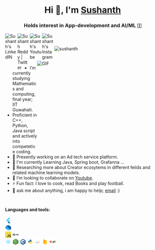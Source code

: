 

<!-- ## Hey There, I'm [Sushanth Reddy Manda!]() 👋 -->

<h1 align="center">Hi 👋, I'm <a href="" target="blank">
Sushanth</a></h1>
<h3 align="center">Holds interest in App-development and AI/ML &#127470</h3>

 <a href="https://linkedin.com/in/sushanth2h">
  <img align="left" alt="Sushanth's LinkedIN" width="40px" src="https://img.icons8.com/doodle/1x/linkedin--v2.png" />
</a>

<a href="https://twitter.com/MandaSushanth_R">
  <img align="left" alt="Sushanth Reddy | Twitter" width="40px" src="https://img.icons8.com/doodle/1x/twitter-squared--v2.png" />
</a>
<a href="https://www.youtube.com/@sushanthreddymanda/">
  <img align="left" alt="Sushanth's Youtube" width="40px" src="https://img.icons8.com/doodle/1x/youtube-play.png" />
</a>

<a href="https://www.instagram.com/sushanth.reddy._/">
  <img align="left" alt="Sushanth's Instagram" width="40px" src="https://img.icons8.com/doodle/1x/instagram-new.png" />
</a> 

<br />
<!-- ![](https://visitor-badge.glitch.me/badge?page_id=abhisheknaiidu.abhisheknaiidu) -->
<p style= "padding-top:10px"> 
  <img src="https://komarev.com/ghpvc/?username=SushanthReddyManda&label=Views&color=blue&style=plastic"  alt="sushanth" /> 
</p>

<br />

<img align="right" top="500" height="300" width="400" alt="GIF" src="https://github.com/abhisheknaiidu/abhisheknaiidu/blob/master/code.gif?raw=true" width="400" height="320" />

<!-- Hi, i'm [Sushanth Reddy Manda],  -->
- I’m currently studying Mathematics and computing, final year; IIT Guwahati.
- Proficient in C++, Python, Java script and actively into competetive coding.
- 🌱 Presently working on an Ad tech service platform.
- 🔭 I'm currently Learning Java, Spring boot, Grafanna ...
- 🤔 Researching more about Creator ecosytems in different feilds and related machine learning models.
- 👯 I’m looking to collaborate on [Youtube](https://youtube.com/@sushanthreddymanda/).
- ⚡ Fun fact: I love to cook, read Books and play football.
- 💬 ask me about anything, i am happy to help; [email](mailto:manda.sushanth@gmail.com) :) 



<br />

**Languages and tools:**  
<br>
<code><img height="20" src="https://raw.githubusercontent.com/github/explore/80688e429a7d4ef2fca1e82350fe8e3517d3494d/topics/flutter/flutter.png"> </code>
<code><img height="20" src="https://raw.githubusercontent.com/github/explore/80688e429a7d4ef2fca1e82350fe8e3517d3494d/topics/dart/dart.png"> </code>
<code><img height="20" src="https://raw.githubusercontent.com/github/explore/80688e429a7d4ef2fca1e82350fe8e3517d3494d/topics/javascript/javascript.png"></code>
<code><img height="20" src="https://raw.githubusercontent.com/github/explore/80688e429a7d4ef2fca1e82350fe8e3517d3494d/topics/unity/unity.png"> </code>
<code><img height="20" src="https://raw.githubusercontent.com/github/explore/80688e429a7d4ef2fca1e82350fe8e3517d3494d/topics/react/react.png"></code>
<code><img height="20" src="https://raw.githubusercontent.com/github/explore/80688e429a7d4ef2fca1e82350fe8e3517d3494d/topics/nodejs/nodejs.png"></code>
<code><img height="20" src="https://raw.githubusercontent.com/github/explore/80688e429a7d4ef2fca1e82350fe8e3517d3494d/topics/cpp/cpp.png"></code>
<code><img height="20" src="https://raw.githubusercontent.com/github/explore/80688e429a7d4ef2fca1e82350fe8e3517d3494d/topics/python/python.png"></code>
<code><img height="20" src="https://raw.githubusercontent.com/github/explore/80688e429a7d4ef2fca1e82350fe8e3517d3494d/topics/mysql/mysql.png"></code>
<code><img height="20" src="https://raw.githubusercontent.com/github/explore/80688e429a7d4ef2fca1e82350fe8e3517d3494d/topics/firebase/firebase.png"></code>
<code><img height="20" src="https://raw.githubusercontent.com/github/explore/80688e429a7d4ef2fca1e82350fe8e3517d3494d/topics/git/git.png"></code>

<br />

<!-- <div align="center" disable>

### Show some ❤️ by starring some of the repositories!

</div> -->
<!--  <a style="margin-left: 10px;" target="_blank" href="https://github.com/Memomer">
		<img src="https://img.icons8.com/doodle/40/000000/github--v1.png"></a>
		
<a style="margin-left: 10px;" target="_blank" href="https://twitter.com/JaggeryDev10">
			<img src="https://img.icons8.com/doodle/1x/twitter-squared--v2.png" ></a> -->
      


<!------------------------------------------------------------------------------------------------------------  -->


<!-- <p align="left" style="display:none"> 
  <img src="https://komarev.com/ghpvc/?username=SushanthReddyManda&label=Views&color=blue&style=plastic" style="display:none" alt="sushanth" /> 
</p>
 -->
<!-- <a href="https://twitter.com/imthepk">
  <img align="left" alt="Pawan's Twitter" width="22px" src="https://cdn.jsdelivr.net/npm/simple-icons@v3/icons/twitter.svg" />
</a> -->
<!-- <a href="https://linkedin.com/in/sushanth2h">
  <img align="left" alt="Sushanth's Linkdein" width="22px" src="https://cdn.jsdelivr.net/npm/simple-icons@v3/icons/linkedin.svg" />
</a> -->

<!-- <a href="https://www.youtube.com/mtechviral/">
  <img align="left" alt="Pawan's Youtube" width="22px" src="https://cdn.jsdelivr.net/npm/simple-icons@v3/icons/youtube.svg" />
</a> -->


<!-- <a href="https://linkedin.com/in/sushanth2h">
  <img align="left" alt="Sushanth's LinkedIN" width="22px" src="https://raw.githubusercontent.com/peterthehan/peterthehan/master/assets/linkedin.svg" />
</a>

<a href="https://twitter.com/MandaSushanth_R">
  <img align="left" alt="Sushanth Naidu | Twitter" width="22px" src="https://raw.githubusercontent.com/peterthehan/peterthehan/master/assets/twitter.svg" />
</a>
<a href="https://www.youtube.com/@sushanthreddymanda/">
  <img align="left" alt="Sushanth's Youtube" width="22px" src="https://raw.githubusercontent.com/hussainweb/hussainweb/main/icons/youtube.png" />
</a>

<a href="https://www.instagram.com/sushanth.reddy._/">
  <img align="left" alt="Sushanth's Instagram" width="22px" src="https://raw.githubusercontent.com/hussainweb/hussainweb/main/icons/instagram.png" />
</a> -->

<!-- - 👯 I’m looking to collaborate on [Youtube](https://youtube.com/mtechviral). -->
<!-- - 🤔 I’m looking for help with VelocityX documentation. -->
<!-- - 💬 Ask me about Flutter or any tech-related stuff. -->
<!-- , [Linkedin - linkedin/in/sushanth2h](https://www.linkedin.com/in/sushanth2h/) -->

<!-- - 🔭 I’m currently studying Mathematics and computing, prefinal year; IIT Guwahati.
- 🤔 I’m currently learning more about BlockChain, Flutter and React.
- 📫 How to reach me: [Email - manda.sushanth@gmail.com](mailto:manda.sushanth@gmail.com) 
- 😄 Pronouns: He/His
- ⚡ Fun fact: I love to cook, Read Novels. -->

<!-- [![Twitter: imthepk](https://img.shields.io/twitter/follow/imthepk?style=social)](https://twitter.com/imthepk) -->
<!-- [![Linkedin: imthepk](https://img.shields.io/badge/-SushanthReddyManda-blue?style=flat-square&logo=Linkedin&logoColor=white&link=https://www.linkedin.com/in/sushanth2h/)](https://www.linkedin.com/in/sushanth2h/) -->
<!-- [![GitHub iampawan](https://img.shields.io/github/followers/SushanthReddyManda?label=follow&style=social)](https://github.com/SushanthReddyManda) -->
<!-- [![website](https://img.shields.io/badge/PortfolioWebsite-pawan.live-2648ff?style=flat-square&logo=google-chrome)](https://pawan.live/) -->


<!-- ### Hey there  -->


  
<!-- - 💼 any freelance work? do reach, [email](mailto:manda.sushanth@gmail.com) :) -->

  
<!-- <a href="https://github.com/SushanthReddyManda">
  <img align="center" src="https://github-readme-stats.vercel.app/api/top-langs/?username=SushanthReddyManda&theme=light&hide_langs_below=1" />
</a> -->
<!-- <a href="https://github.com/SushanthReddyManda">
 <img align="center" src="https://github-readme-stats.vercel.app/api?username=SushanthReddyManda&show_icons=true&theme=light&line_height=27" alt="Sushanth's github stats"/>
</a> -->
<!-- <a href="https://github.com/iampawan/FlutterExampleApps">
  <img align="center" src="https://github-readme-stats.vercel.app/api/pin/?username=SushanthReddyManda&repo=FlutterExampleApps&theme=light" />
</a>
<a href="https://github.com/iampawan/VelocityX">
 <img align="center" src="https://github-readme-stats.vercel.app/api/pin/?username=SushanthReddyManda&repo=VelocityX&theme=light" />
</a> -->
<!-- - 📫 How to reach me: [Email - manda.sushanth@gmail.com](mailto:manda.sushanth@gmail.com)  -->
<!-- - 😄 Pronouns: He/His -->

<!-- a passionate self-taught full stack web developer and a freelance software engineer from india. my passion for software lies with dreaming up ideas and making them come true with elegant interfaces. i take great care in the experience, architecture, and code quality of the things I build.

i am also an open-source enthusiast and maintainer. i learned a lot from the open-source community and i love how collaboration and knowledge sharing happened through open-source. -->

